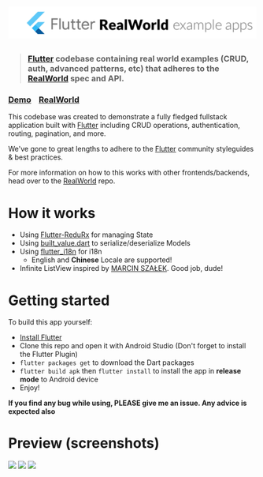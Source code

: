 # ![Flutter RealWorld Example App](flutter_realworld.png)

> ### [Flutter](https://flutter.io/) codebase containing real world examples (CRUD, auth, advanced patterns, etc) that adheres to the [RealWorld](https://github.com/gothinkster/realworld) spec and API.


### [Demo](https://github.com/gothinkster/realworld)&nbsp;&nbsp;&nbsp;&nbsp;[RealWorld](https://github.com/gothinkster/realworld)


This codebase was created to demonstrate a fully fledged fullstack application built with [Flutter](https://flutter.io/) including CRUD operations, authentication, routing, pagination, and more.

We've gone to great lengths to adhere to the [Flutter](https://flutter.io/) community styleguides & best practices.

For more information on how to this works with other frontends/backends, head over to the [RealWorld](https://github.com/gothinkster/realworld) repo.


# How it works

* Using [Flutter-ReduRx](https://github.com/leocavalcante/Flutter-ReduRx/) for managing State
* Using [built_value.dart](https://github.com/google/built_value.dart) to serialize/deserialize Models
* Using [flutter_i18n](https://github.com/long1eu/flutter_i18n) for i18n
  * English and **Chinese** Locale are supported!
* Infinite ListView inspired by [MARCIN SZAŁEK](https://marcinszalek.pl/flutter/infinite-dynamic-listview/). Good job, dude!

# Getting started

To build this app yourself:

* [Install Flutter](https://flutter.io/docs/get-started/install)
* Clone this repo and open it with Android Studio (Don't forget to install the Flutter Plugin)
* `flutter packages get` to download the Dart packages
* `flutter build apk` then `flutter install` to install the app in **release mode** to Android device
* Enjoy!

**If you find any bug while using, PLEASE give me an issue. Any advice is expected also**

# Preview (screenshots)

<img src="https://user-images.githubusercontent.com/6679425/50804099-8ec4f400-12ba-11e9-9869-1f28f3e72627.png" width="250"> <img src="https://user-images.githubusercontent.com/6679425/50804101-8ec4f400-12ba-11e9-8a53-d21fd6d8b730.png" width="250"> <img src="https://user-images.githubusercontent.com/6679425/50804102-8ec4f400-12ba-11e9-82ce-aff7c32fb479.png" width="250">


